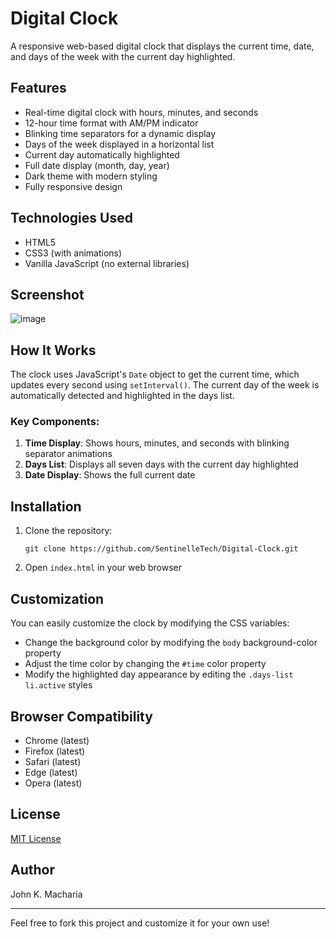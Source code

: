 # Digital Clock

A responsive web-based digital clock that displays the current time, date, and days of the week with the current day highlighted.

## Features

- Real-time digital clock with hours, minutes, and seconds
- 12-hour time format with AM/PM indicator
- Blinking time separators for a dynamic display
- Days of the week displayed in a horizontal list
- Current day automatically highlighted
- Full date display (month, day, year)
- Dark theme with modern styling
- Fully responsive design

## Technologies Used

- HTML5
- CSS3 (with animations)
- Vanilla JavaScript (no external libraries)

## Screenshot

![image](https://github.com/user-attachments/assets/3a75ec64-b5a9-48ec-8a01-9592b4306976)


## How It Works

The clock uses JavaScript's `Date` object to get the current time, which updates every second using `setInterval()`. The current day of the week is automatically detected and highlighted in the days list.

### Key Components:

1. **Time Display**: Shows hours, minutes, and seconds with blinking separator animations
2. **Days List**: Displays all seven days with the current day highlighted
3. **Date Display**: Shows the full current date

## Installation

1. Clone the repository:
   ```
   git clone https://github.com/SentinelleTech/Digital-Clock.git
   ```
2. Open `index.html` in your web browser

## Customization

You can easily customize the clock by modifying the CSS variables:

- Change the background color by modifying the `body` background-color property
- Adjust the time color by changing the `#time` color property
- Modify the highlighted day appearance by editing the `.days-list li.active` styles

## Browser Compatibility

- Chrome (latest)
- Firefox (latest)
- Safari (latest)
- Edge (latest)
- Opera (latest)

## License

[MIT License](LICENSE)

## Author

John K. Macharia

---

Feel free to fork this project and customize it for your own use!
